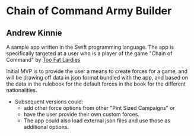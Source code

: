 # Chain of Command Army Builder

## Andrew Kinnie

A sample app written in the Swift programming language.  The app is specifically targeted at a user who is a player of the game "Chain of Command" by [Too Fat Lardies](https://toofatlardies.co.uk/product-category/chain-of-command/) 

Initial MVP is to provide the user a means to create forces for a game, and will be drawing off data in json format bundled with the app, and based on the data in the rulebook for the default forces in the book for the different nationalities.  

- Subsequent versions could: 
  - add other force options from other "Pint Sized Campaigns" or 
  - have the user provide their own custom forces.  
  - The app could also load external json files and use those as additional options.
